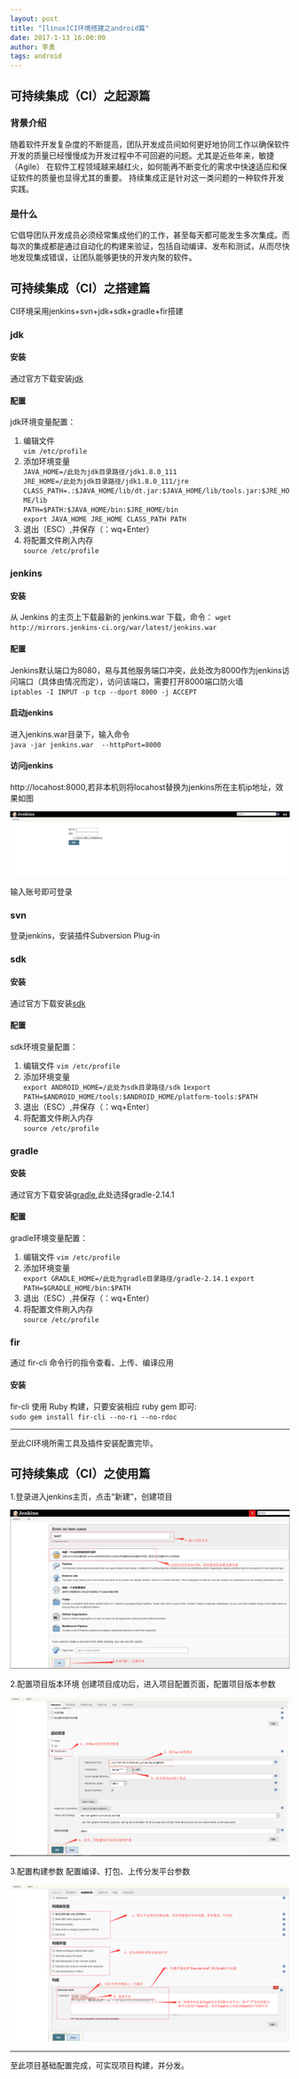 ```yaml
---
layout: post
title: "[linux]CI环境搭建之android篇"
date: 2017-1-13 16:00:00
author: 李勇
tags: android
---
```



## 可持续集成（CI）之起源篇

### 背景介绍
随着软件开发复杂度的不断提高，团队开发成员间如何更好地协同工作以确保软件开发的质量已经慢慢成为开发过程中不可回避的问题。尤其是近些年来，敏捷（Agile） 在软件工程领域越来越红火，如何能再不断变化的需求中快速适应和保证软件的质量也显得尤其的重要。 持续集成正是针对这一类问题的一种软件开发实践。

### 是什么
它倡导团队开发成员必须经常集成他们的工作，甚至每天都可能发生多次集成。而每次的集成都是通过自动化的构建来验证，包括自动编译、发布和测试，从而尽快地发现集成错误，让团队能够更快的开发内聚的软件。

## 可持续集成（CI）之搭建篇
CI环境采用jenkins+svn+jdk+sdk+gradle+fir搭建

### jdk

#### 安装
通过官方下载安装[jdk](http://java.com/)   

#### 配置
jdk环境变量配置：  
1. 编辑文件  
`vim /etc/profile`  
2. 添加环境变量  
`JAVA_HOME=/此处为jdk目录路径/jdk1.8.0_111`  
`JRE_HOME=/此处为jdk目录路径/jdk1.8.0_111/jre`  
`CLASS_PATH=.:$JAVA_HOME/lib/dt.jar:$JAVA_HOME/lib/tools.jar:$JRE_HOME/lib`  
`PATH=$PATH:$JAVA_HOME/bin:$JRE_HOME/bin`  
`export JAVA_HOME JRE_HOME CLASS_PATH PATH`  
3. 退出（ESC）,并保存（：wq+Enter）  
4. 将配置文件刷入内存  
`source /etc/profile`

### jenkins

#### 安装
从 Jenkins 的主页上下载最新的 jenkins.war 下载，命令：
`wget http://mirrors.jenkins-ci.org/war/latest/jenkins.war` 

#### 配置
Jenkins默认端口为8080，易与其他服务端口冲突，此处改为8000作为jenkins访问端口（具体由情况而定），访问该端口，需要打开8000端口防火墙  
`iptables -I INPUT -p tcp --dport 8000 -j ACCEPT` 

#### 启动jenkins
进入jenkins.war目录下，输入命令  
`java -jar jenkins.war  --httpPort=8000`  

#### 访问jenkins
http://locahost:8000,若非本机则将locahost替换为jenkins所在主机ip地址，效果如图

![](/img/post/Jenkins_android/jenkins_longin.png)

输入账号即可登录

### svn
登录jenkins，安装插件Subversion Plug-in

### sdk  

#### 安装
通过官方下载安装[sdk](https://developer.android.com/index.html)  

#### 配置
sdk环境变量配置：  
1. 编辑文件 
`vim /etc/profile`  
2. 添加环境变量  
`export ANDROID_HOME=/此处为sdk目录路径/sdk`
`1export PATH=$ANDROID_HOME/tools:$ANDROID_HOME/platform-tools:$PATH` 
3. 退出（ESC）,并保存（：wq+Enter）  
4. 将配置文件刷入内存  
`source /etc/profile`

### gradle  

#### 安装
通过官方下载安装[gradle](https://gradle.org/gradle-download/),此处选择gradle-2.14.1  

#### 配置
gradle环境变量配置：  
1. 编辑文件 
`vim /etc/profile`  
2. 添加环境变量  
`export GRADLE_HOME=/此处为gradle目录路径/gradle-2.14.1`
`export PATH=$GRADLE_HOME/bin:$PATH`  
3. 退出（ESC）,并保存（：wq+Enter）  
4. 将配置文件刷入内存  
`source /etc/profile`

### fir
通过 fir-cli 命令行的指令查看、上传、编译应用  

#### 安装  
fir-cli 使用 Ruby 构建，只要安装相应 ruby gem 即可:  
`sudo gem install fir-cli --no-ri --no-rdoc`

***
至此CI环境所需工具及插件安装配置完毕。  

## 可持续集成（CI）之使用篇
1.登录进入jenkins主页，点击“新建”，创建项目

![](/img/post/Jenkins_android/jenkins_create.png)

2.配置项目版本环境
创建项目成功后，进入项目配置页面，配置项目版本参数

![](/img/post/Jenkins_android/jenkins_svn.png)

3.配置构建参数
配置编译、打包、上传分发平台参数

![](/img/post/Jenkins_android/jenkins_build.png)

***
至此项目基础配置完成，可实现项目构建，并分发。

